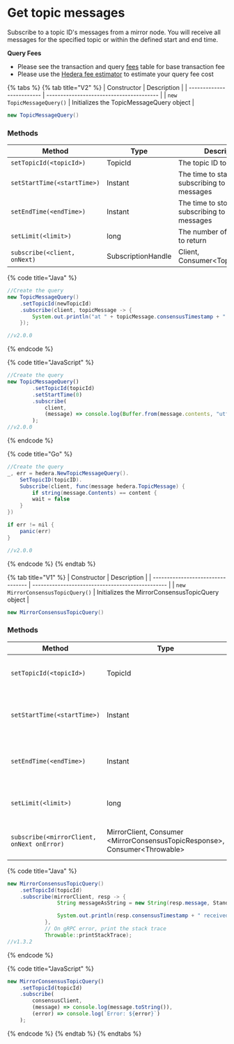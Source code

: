 # Get topic messages

Subscribe to a topic ID's messages from a mirror node. You will receive all messages for the specified topic or within the defined start and end time.

**Query Fees**

* Please see the transaction and query [fees](../../../mainnet/fees/#transaction-and-query-fees) table for base transaction fee
* Please use the [Hedera fee estimator](https://hedera.com/fees) to estimate your query fee cost

{% tabs %}
{% tab title="V2" %}
| Constructor               | Description                              |
| ------------------------- | ---------------------------------------- |
| `new TopicMessageQuery()` | Initializes the TopicMessageQuery object |

```java
new TopicMessageQuery()
```

### Methods

| Method                       | Type               | Description                                         | Requirement |
| ---------------------------- | ------------------ | --------------------------------------------------- | ----------- |
| `setTopicId(<topicId>)`      | TopicId            | The topic ID to subscribe to                        | Required    |
| `setStartTime(<startTime>)`  | Instant            | The time to start subscribing to a topic's messages | Optional    |
| `setEndTime(<endTime>)`      | Instant            | The time to stop subscribing to a topic's messages  | Optional    |
| `setLimit(<limit>)`          | long               | The number of messages to return                    | Optional    |
| `subscribe(<client, onNext)` | SubscriptionHandle | Client, Consumer\<TopicMessage>                     | Required    |

{% code title="Java" %}
```java
//Create the query
new TopicMessageQuery()
    .setTopicId(newTopicId)
    .subscribe(client, topicMessage -> {
        System.out.println("at " + topicMessage.consensusTimestamp + " ( seq = " + topicMessage.sequenceNumber + " ) received topic message of " + topicMessage.contents.length + " bytes");
    });

//v2.0.0
```
{% endcode %}

{% code title="JavaScript" %}
```javascript
//Create the query
new TopicMessageQuery()
        .setTopicId(topicId)
        .setStartTime(0)
        .subscribe(
            client,
            (message) => console.log(Buffer.from(message.contents, "utf8").toString())
        );
//v2.0.0
```
{% endcode %}

{% code title="Go" %}
```java
//Create the query
_, err = hedera.NewTopicMessageQuery().
    SetTopicID(topicID).
    Subscribe(client, func(message hedera.TopicMessage) {
        if string(message.Contents) == content {
        wait = false
    }
})

if err != nil {
    panic(err)
}

//v2.0.0
```
{% endcode %}
{% endtab %}

{% tab title="V1" %}
| Constructor                       | Description                                      |
| --------------------------------- | ------------------------------------------------ |
| `new MirrorConsensusTopicQuery()` | Initializes the MirrorConsensusTopicQuery object |

```java
new MirrorConsensusTopicQuery()
```

### Methods

| Method                                     | Type                                                                         | Description                                         | Requirement |
| ------------------------------------------ | ---------------------------------------------------------------------------- | --------------------------------------------------- | ----------- |
| `setTopicId(<topicId>)`                    | TopicId                                                                      | The topic ID to subscribe to                        | Required    |
| `setStartTime(<startTime>)`                | Instant                                                                      | The time to start subscribing to a topic's messages | Optional    |
| `setEndTime(<endTime>)`                    | Instant                                                                      | The time to stop subscribing to a topic's messages  | Optional    |
| `setLimit(<limit>)`                        | long                                                                         | The number of messages to return                    | Optional    |
| `subscribe(<mirrorClient, onNext onError)` | MirrorClient, Consumer \<MirrorConsensusTopicResponse>, Consumer\<Throwable> | Subscribe and get the messages for a topic          | Required    |

{% code title="Java" %}
```java
new MirrorConsensusTopicQuery()
    .setTopicId(topicId)
    .subscribe(mirrorClient, resp -> {
                String messageAsString = new String(resp.message, StandardCharsets.UTF_8);

                System.out.println(resp.consensusTimestamp + " received topic message: " + messageAsString);
            },
            // On gRPC error, print the stack trace
            Throwable::printStackTrace);
//v1.3.2
```
{% endcode %}

{% code title="JavaScript" %}
```javascript
new MirrorConsensusTopicQuery()
    .setTopicId(topicId)
    .subscribe(
        consensusClient,
        (message) => console.log(message.toString()),
        (error) => console.log(`Error: ${error}`)
    );
```
{% endcode %}
{% endtab %}
{% endtabs %}
